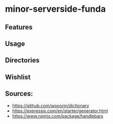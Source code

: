 # minor-serverside-funda
## Features
## Usage
## Directories
## Wishlist
## Sources:
- https://github.com/wooorm/dictionary
- https://expressjs.com/en/starter/generator.html
- https://www.npmjs.com/package/handlebars
